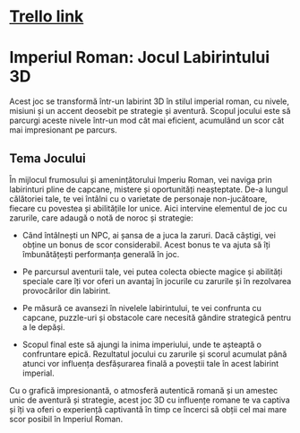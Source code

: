 # [Trello link](https://trello.com/b/VbuYAsOw/gladiators-gauntlet-unity) 



# Imperiul Roman: Jocul Labirintului 3D

Acest joc se transformă într-un labirint 3D în stilul imperial roman, cu nivele, misiuni și un accent deosebit pe strategie și aventură. Scopul jocului este să parcurgi aceste nivele într-un mod cât mai eficient, acumulând un scor cât mai impresionant pe parcurs. 

## Tema Jocului

În mijlocul frumosului și amenințătorului Imperiu Roman, vei naviga prin labirinturi pline de capcane, mistere și oportunități neașteptate. De-a lungul călătoriei tale, te vei întâlni cu o varietate de personaje non-jucătoare, fiecare cu povestea și abilitățile lor unice. Aici intervine elementul de joc cu zarurile, care adaugă o notă de noroc și strategie:

- Când întâlnești un NPC, ai șansa de a juca la zaruri. Dacă câștigi, vei obține un bonus de scor considerabil. Acest bonus te va ajuta să îți îmbunătățești performanța generală în joc.

- Pe parcursul aventurii tale, vei putea colecta obiecte magice și abilități speciale care îți vor oferi un avantaj în jocurile cu zarurile și în rezolvarea provocărilor din labirint.

- Pe măsură ce avansezi în nivelele labirintului, te vei confrunta cu capcane, puzzle-uri și obstacole care necesită gândire strategică pentru a le depăși.

- Scopul final este să ajungi la inima imperiului, unde te așteaptă o confruntare epică. Rezultatul jocului cu zarurile și scorul acumulat până atunci vor influența desfășurarea finală a poveștii tale în acest labirint imperial.

Cu o grafică impresionantă, o atmosferă autentică romană și un amestec unic de aventură și strategie, acest joc 3D cu influențe romane te va captiva și îți va oferi o experiență captivantă în timp ce încerci să obții cel mai mare scor posibil în Imperiul Roman.
